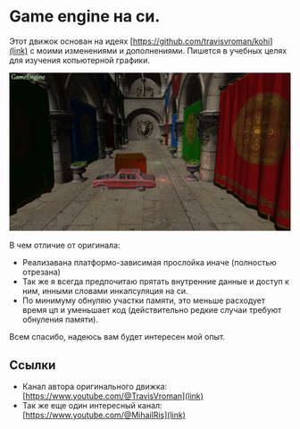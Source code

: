 # Game engine на си.

Этот движок основан на идеях [https://github.com/travisvroman/kohi](link) c моими изменениями и дополнениями. Пишется в учебных целях для изучения копьютерной графики.

![Test application](/images/20250309-205255.png?raw=true "Test application")

В чем отличие от оригинала:
  - Реализавана платформо-зависимая прослойка иначе (полностью отрезана)
  - Так же я всегда предпочитаю прятать внутренние данные и доступ к ним, инными словами инкапсуляция на си.
  - По минимуму обнуляю участки памяти, это меньше расходует время цп и уменьшает код (действительно редкие случаи требуют обнуления памяти).

Всем спасибо, надеюсь вам будет интересен мой опыт.

## Ссылки
  - Канал автора оригинального движка: [https://www.youtube.com/@TravisVroman](link)
  - Так же еще один интересный канал: [https://www.youtube.com/@MihailRis](link)
